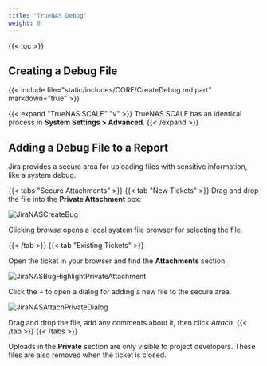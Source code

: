 ```yaml
---
title: "TrueNAS Debug"
weight: 8
---
```


{{< toc >}}

## Creating a Debug File

{{< include file="static/includes/CORE/CreateDebug.md.part" markdown="true" >}}

{{< expand "TrueNAS SCALE" "v" >}}
TrueNAS SCALE has an identical process in **System Settings > Advanced**.
{{< /expand >}}

## Adding a Debug File to a Report

Jira provides a secure area for uploading files with sensitive information, like a system debug.

{{< tabs "Secure Attachments" >}}
{{< tab "New Tickets" >}}
Drag and drop the file into the **Private Attachment** box:

![JiraNASCreateBug](/images/Contribute/JiraNASCreateBug.png "NAS Project Bug Creation Form")

Clicking *browse* opens a local system file browser for selecting the file.

{{< /tab >}}
{{< tab "Existing Tickets" >}}

Open the ticket in your browser and find the **Attachments** section.

![JiraNASBugHighlightPrivateAttachment](/images/Contribute/JiraNASBugHighlightPrivateAttachment.png "Jira Ticket: Private Attachments")

Click the *+* to open a dialog for adding a new file to the secure area.

![JiraNASAttachPrivateDialog](/images/Contribute/JiraNASAttachPrivateDialog.png "Attaching a private file")

Drag and drop the file, add any comments about it, then click *Attach*.
{{< /tab >}}
{{< /tabs >}}

Uploads in the **Private** section are only visible to project developers.
These files are also removed when the ticket is closed.

